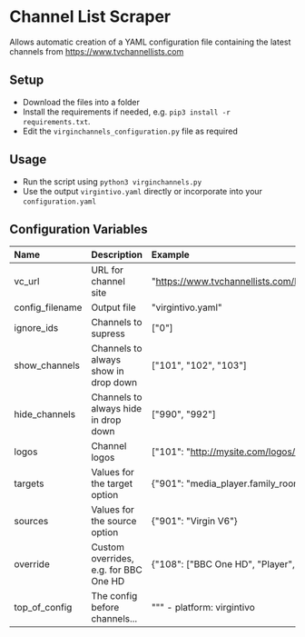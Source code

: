 # Channel List Scraper
Allows automatic creation of a YAML configuration file containing the latest channels from https://www.tvchannellists.com

## Setup
+ Download the files into a folder
+ Install the requirements if needed, e.g. `pip3 install -r requirements.txt`.
+ Edit the `virginchannels_configuration.py` file as required

## Usage
+ Run the script using `python3 virginchannels.py`
+ Use the output `virgintivo.yaml` directly or incorporate into your `configuration.yaml`

## Configuration Variables
| Name | Description | Example |
|:---- |:------------|:--------|
| vc_url | URL for channel site | "https://www.tvchannellists.com/List_of_channels_on_Virgin_Media_(UK)" |
| config_filename | Output file | "virgintivo.yaml" |
| ignore_ids | Channels to supress | ["0"] |
| show_channels | Channels to always show in drop down | ["101", "102", "103"] |
| hide_channels | Channels to always hide in drop down | ["990", "992"] |
| logos | Channel logos | ["101": "http://mysite.com/logos/BBCOne.png"] |
| targets | Values for the target option | {"901": "media_player.family_room"} |
| sources | Values for the source option | {"901": "Virgin V6"} |
| override | Custom overrides, e.g. for BBC One HD | {"108": ["BBC One HD", "Player", True]} |
| top_of_config | The config before channels... | """  - platform: virgintivo |
